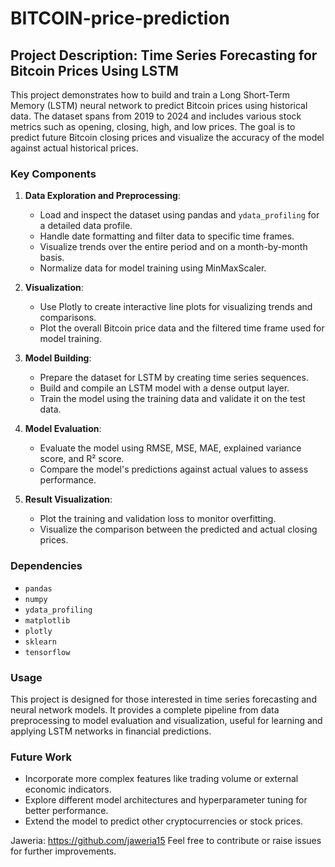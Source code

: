 # BITCOIN-price-prediction
## Project Description: Time Series Forecasting for Bitcoin Prices Using LSTM

This project demonstrates how to build and train a Long Short-Term Memory (LSTM) neural network to predict Bitcoin prices using historical data. The dataset spans from 2019 to 2024 and includes various stock metrics such as opening, closing, high, and low prices. The goal is to predict future Bitcoin closing prices and visualize the accuracy of the model against actual historical prices.

### Key Components

1. **Data Exploration and Preprocessing**:
   - Load and inspect the dataset using pandas and `ydata_profiling` for a detailed data profile.
   - Handle date formatting and filter data to specific time frames.
   - Visualize trends over the entire period and on a month-by-month basis.
   - Normalize data for model training using MinMaxScaler.

2. **Visualization**:
   - Use Plotly to create interactive line plots for visualizing trends and comparisons.
   - Plot the overall Bitcoin price data and the filtered time frame used for model training.

3. **Model Building**:
   - Prepare the dataset for LSTM by creating time series sequences.
   - Build and compile an LSTM model with a dense output layer.
   - Train the model using the training data and validate it on the test data.

4. **Model Evaluation**:
   - Evaluate the model using RMSE, MSE, MAE, explained variance score, and R² score.
   - Compare the model's predictions against actual values to assess performance.

5. **Result Visualization**:
   - Plot the training and validation loss to monitor overfitting.
   - Visualize the comparison between the predicted and actual closing prices.

### Dependencies

- `pandas`
- `numpy`
- `ydata_profiling`
- `matplotlib`
- `plotly`
- `sklearn`
- `tensorflow`

### Usage

This project is designed for those interested in time series forecasting and neural network models. It provides a complete pipeline from data preprocessing to model evaluation and visualization, useful for learning and applying LSTM networks in financial predictions.

### Future Work

- Incorporate more complex features like trading volume or external economic indicators.
- Explore different model architectures and hyperparameter tuning for better performance.
- Extend the model to predict other cryptocurrencies or stock prices.

Jaweria: https://github.com/jaweria15
Feel free to contribute or raise issues for further improvements.
